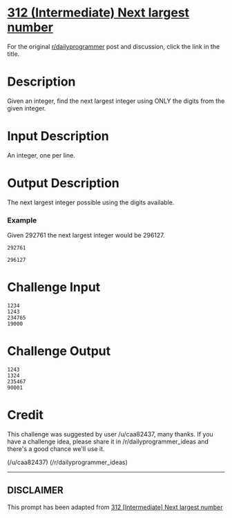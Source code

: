 # [312 (Intermediate) Next largest number](https://www.reddit.com/r/dailyprogrammer/comments/67q3s6/20170426_challenge_312_intermediate_next_largest/)

For the original [r/dailyprogrammer](https://www.reddit.com/r/dailyprogrammer/) post and discussion, click the link in the title.

# Description
Given an integer, find the next largest integer using ONLY the digits from the given integer.

# Input Description
An integer, one per line. 

# Output Description
The next largest integer possible using the digits available.

### Example
Given 292761 the next largest integer would be 296127.


```
292761
```

```
296127
```
# Challenge Input

```
1234
1243
234765
19000
```
# Challenge Output

```
1243
1324
235467
90001
```
# Credit
This challenge was suggested by user /u/caa82437, many thanks. If you have a challenge idea, please share it in /r/dailyprogrammer_ideas and there's a good chance we'll use it. 

(/u/caa82437)
(/r/dailyprogrammer_ideas)

----
## **DISCLAIMER**
This prompt has been adapted from [312 [Intermediate] Next largest number](https://www.reddit.com/r/dailyprogrammer/comments/67q3s6/20170426_challenge_312_intermediate_next_largest/
)
